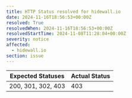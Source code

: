 ```yaml
---
title: HTTP Status resolved for hidewall.io
date: 2024-11-16T18:56:53+00:00Z
resolved: True
resolvedWhen: 2024-11-16T18:56:53+00:00Z
resolvedStartTime: 2024-11-08T11:28:04+00:00Z
severity: notice
affected:
  - hidewall.io
section: issue
---
```


| Expected Statuses | Actual Status  |
|-------------------|----------------|
| 200, 301, 302, 403 | 403 |
